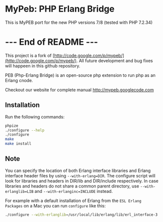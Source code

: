 # MyPeb: PHP Erlang Bridge #

This is MyPEB port for the new PHP versions 7/8 (tested with PHP 7.2.34)

# --- End of README ---

This project is a fork of [http://code.google.com/p/mypeb/](http://code.google.com/p/mypeb/). All future development and bug fixes will happeen in this github repository.

PEB (Php-Erlang Bridge) is an open-source php extension to run php as an Erlang cnode.

Checkout our website for complete manual http://mypeb.googlecode.com

## Installation ##

Run the following commands:

```bash
phpize
./configure --help
./configure
make
make install
```

## Note ##

You can specify the location of both Erlang interface libraries and Erlang interface header files by using `--with-erlang=DIR`. The configure script will look for libraries and headers in DIR/lib and DIR/include respectively. In case libraries and headers do not share a common parent directory, use `--with-erlanglib=LIB` and `--with-erlanginc=INCLUDE` instead.

For example with a default installation of Erlang from the `ESL Erlang Packages` on a Mac you can run `configure` like this:

```bash
./configure --with-erlanglib=/usr/local/lib/erlang/lib/erl_interface-3.7.11/lib/ --with-erlanginc=/usr/local/lib/erlang/lib/erl_interface-3.7.11/include/
```